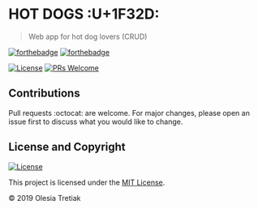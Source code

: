 #  HOT DOGS :U+1F32D:
> Web app for hot dog lovers (CRUD)

[![forthebadge](https://forthebadge.com/images/badges/made-with-python.svg)](https://forthebadge.com)
[![forthebadge](https://forthebadge.com/images/badges/built-with-love.svg)](https://forthebadge.com)

[![License](http://img.shields.io/:license-mit-blue.svg?style=flat-square)](http://badges.mit-license.org) 
[![PRs Welcome](https://img.shields.io/badge/PRs-welcome-brightgreen.svg?style=flat-square)](http://makeapullrequest.com)



## Contributions
Pull requests :octocat: are welcome. For major changes, please open an issue first to discuss what you would like to change.

## License and Copyright
[![License](http://img.shields.io/:license-mit-blue.svg?style=flat-square)](http://badges.mit-license.org) 

This project is licensed under the [MIT License](https://choosealicense.com/licenses/mit/).

© 2019 Olesia Tretiak